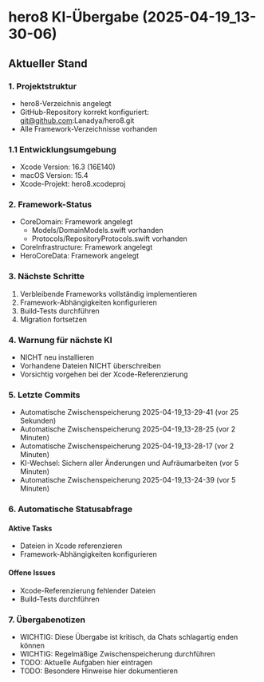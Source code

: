 # hero8 KI-Übergabe (2025-04-19_13-30-06)

## Aktueller Stand

### 1. Projektstruktur
- hero8-Verzeichnis angelegt
- GitHub-Repository korrekt konfiguriert: git@github.com:Lanadya/hero8.git
- Alle Framework-Verzeichnisse vorhanden

### 1.1 Entwicklungsumgebung
- Xcode Version: 16.3 (16E140)
- macOS Version: 15.4
- Xcode-Projekt: hero8.xcodeproj

### 2. Framework-Status
- CoreDomain: Framework angelegt
  - Models/DomainModels.swift vorhanden
  - Protocols/RepositoryProtocols.swift vorhanden
- CoreInfrastructure: Framework angelegt
- HeroCoreData: Framework angelegt

### 3. Nächste Schritte
1. Verbleibende Frameworks vollständig implementieren
2. Framework-Abhängigkeiten konfigurieren
3. Build-Tests durchführen
4. Migration fortsetzen

### 4. Warnung für nächste KI
- NICHT neu installieren
- Vorhandene Dateien NICHT überschreiben
- Vorsichtig vorgehen bei der Xcode-Referenzierung

### 5. Letzte Commits
- Automatische Zwischenspeicherung 2025-04-19_13-29-41 (vor 25 Sekunden)
- Automatische Zwischenspeicherung 2025-04-19_13-28-25 (vor 2 Minuten)
- Automatische Zwischenspeicherung 2025-04-19_13-28-17 (vor 2 Minuten)
- KI-Wechsel: Sichern aller Änderungen und Aufräumarbeiten (vor 5 Minuten)
- Automatische Zwischenspeicherung 2025-04-19_13-24-39 (vor 5 Minuten)
### 6. Automatische Statusabfrage
#### Aktive Tasks
- Dateien in Xcode referenzieren
- Framework-Abhängigkeiten konfigurieren

#### Offene Issues
- Xcode-Referenzierung fehlender Dateien
- Build-Tests durchführen

### 7. Übergabenotizen
- WICHTIG: Diese Übergabe ist kritisch, da Chats schlagartig enden können
- WICHTIG: Regelmäßige Zwischenspeicherung durchführen
- TODO: Aktuelle Aufgaben hier eintragen
- TODO: Besondere Hinweise hier dokumentieren

